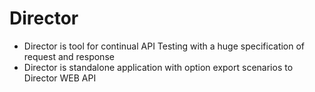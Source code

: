 Director
========

* Director is tool for continual API Testing with a huge specification of request and response
* Director is standalone application with option export scenarios to Director WEB API
